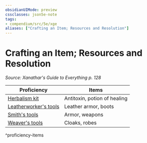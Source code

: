 ```yaml
---
obsidianUIMode: preview
cssclasses: json5e-note
tags:
- compendium/src/5e/xge
aliases: ["Crafting an Item; Resources and Resolution"]
---
```

# Crafting an Item; Resources and Resolution
*Source: Xanathar's Guide to Everything p. 128* 

| Proficiency | Items |
|-------------|-------|
| [Herbalism kit](compendium/items/herbalism-kit.md) | Antitoxin, potion of healing |
| [Leatherworker's tools](compendium/items/leatherworkers-tools.md) | Leather armor, boots |
| [Smith's tools](compendium/items/smiths-tools.md) | Armor, weapons |
| [Weaver's tools](compendium/items/weavers-tools.md) | Cloaks, robes |
^proficiency-items
